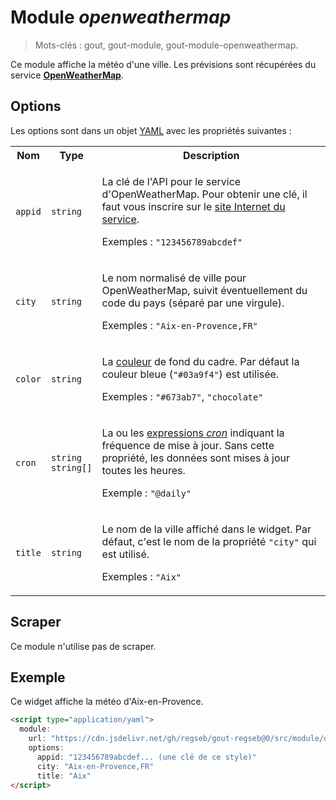 # Module _openweathermap_

> Mots-clés : gout, gout-module, gout-module-openweathermap.

Ce module affiche la météo d'une ville. Les prévisions sont récupérées du
service [**OpenWeatherMap**](https://openweathermap.org/).

## Options

Les options sont dans un objet
[YAML](https://yaml.org/ "YAML Ain't Markup Language") avec les propriétés
suivantes :

<table>
  <tr>
    <th>Nom</th>
    <th>Type</th>
    <th>Description</th>
  </tr>
  <tr>
    <td><code>appid</code></td>
    <td><code>string</code></td>
    <td>
      <p>
        La clé de l'API pour le service d'OpenWeatherMap. Pour obtenir une clé,
        il faut vous inscrire sur le
        <a href="https://home.openweathermap.org/users/sign_up">site Internet du
        service</a>.
      </p>
      <p>
        Exemples : <code>"123456789abcdef"</code>
      </p>
    </td>
  </tr>
  <tr>
    <td><code>city</code></td>
    <td><code>string</code></td>
    <td>
      <p>
        Le nom normalisé de ville pour OpenWeatherMap, suivit éventuellement du
        code du pays (séparé par une virgule).
      </p>
      <p>
        Exemples : <code>"Aix-en-Provence,FR"</code>
      </p>
    </td>
  </tr>
  <tr>
    <td><code>color</code></td>
    <td><code>string</code></td>
    <td>
      <p>
        La
        <a href="https://developer.mozilla.org/CSS/color_value">couleur</a> de
        fond du cadre. Par défaut la couleur bleue (<code>"#03a9f4"</code>) est
        utilisée.
      </p>
      <p>
        Exemples : <code>"#673ab7"</code>, <code>"chocolate"</code>
      </p>
    </td>
  </tr>
  <tr>
    <td><code>cron</code></td>
    <td><code>string</code><br /><code>string[]</code></td>
    <td>
      <p>
        La ou les
        <a href="https://www.npmjs.com/package/cronnor#expression-cron">expressions
        <em>cron</em></a> indiquant la fréquence de mise à jour. Sans cette
        propriété, les données sont mises à jour toutes les heures.
      </p>
      <p>
        Exemple : <code>"@daily"</code>
      </p>
    </td>
  </tr>
  <tr>
    <td><code>title</code></td>
    <td><code>string</code></td>
    <td>
      <p>
        Le nom de la ville affiché dans le widget. Par défaut, c'est le nom de
        la propriété <code>"city"</code> qui est utilisé.
      </p>
      <p>
        Exemples : <code>"Aix"</code>
      </p>
    </td>
  </tr>
</table>

## Scraper

Ce module n'utilise pas de scraper.

## Exemple

Ce widget affiche la météo d'Aix-en-Provence.

```html
<script type="application/yaml">
  module:
    url: "https://cdn.jsdelivr.net/gh/regseb/gout-regseb@0/src/module/openweathermap/openweathermap.js"
    options:
      appid: "123456789abcdef... (une clé de ce style)"
      city: "Aix-en-Provence,FR"
      title: "Aix"
</script>
```
